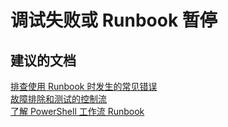 <properties
    pageTitle="调试失败或 Runbook 暂停"
    description="调试失败或 Runbook 暂停"
    service="microsoft.automation"
    resource="automationaccounts"
    authors="kasparks"
    displayOrder="3"
    selfHelpType="resource"
    supportTopicIds=""
    resourceTags=""
    productPesIds=""
    cloudEnvironments="public"
/>


# 调试失败或 Runbook 暂停

## **建议的文档**
[排查使用 Runbook 时发生的常见错误](https://azure.microsoft.com/documentation/articles/automation-troubleshooting-automation-errors/#troubleshoot-common-errors-when-working-with-runbooks)<br>
[故障排除和测试的控制流](https://azure.microsoft.com/documentation/articles/automation-runbook-output-and-messages/)<br>
[了解 PowerShell 工作流 Runbook](https://azure.microsoft.com/documentation/articles/automation-powershell-workflow/)



<!--HONumber=Jun16_HO3-->



